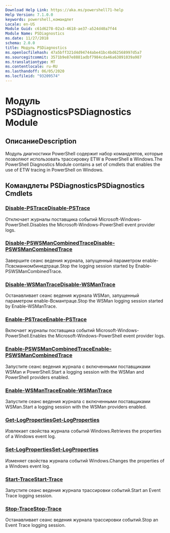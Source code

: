 ```yaml
---
Download Help Link: https://aka.ms/powershell71-help
Help Version: 7.1.0.0
keywords: powershell,командлет
Locale: en-US
Module Guid: c61d6278-02a3-4618-ae37-a524d40a7f44
Module Name: PSDiagnostics
ms.date: 11/27/2018
schema: 2.0.0
title: Модуль PSDiagnostics
ms.openlocfilehash: 47a5bff321d4d94744abe41bc4bd62568997d5a7
ms.sourcegitcommit: 3571b9e87e8881adbf7984cda46a63891039a987
ms.translationtype: MT
ms.contentlocale: ru-RU
ms.lasthandoff: 06/05/2020
ms.locfileid: "93209574"
---
```

# <span data-ttu-id="4ba99-103">Модуль PSDiagnostics</span><span class="sxs-lookup"><span data-stu-id="4ba99-103">PSDiagnostics Module</span></span>

## <span data-ttu-id="4ba99-104">Описание</span><span class="sxs-lookup"><span data-stu-id="4ba99-104">Description</span></span>

<span data-ttu-id="4ba99-105">Модуль диагностики PowerShell содержит набор командлетов, которые позволяют использовать трассировку ETW в PowerShell в Windows.</span><span class="sxs-lookup"><span data-stu-id="4ba99-105">The PowerShell Diagnostics Module contains a set of cmdlets that enables the use of ETW tracing in PowerShell on Windows.</span></span>

## <span data-ttu-id="4ba99-106">Командлеты PSDiagnostics</span><span class="sxs-lookup"><span data-stu-id="4ba99-106">PSDiagnostics Cmdlets</span></span>

### [<span data-ttu-id="4ba99-107">Disable-PSTrace</span><span class="sxs-lookup"><span data-stu-id="4ba99-107">Disable-PSTrace</span></span>](Disable-PSTrace.md)
<span data-ttu-id="4ba99-108">Отключает журналы поставщика событий Microsoft-Windows-PowerShell.</span><span class="sxs-lookup"><span data-stu-id="4ba99-108">Disables the Microsoft-Windows-PowerShell event provider logs.</span></span>

### [<span data-ttu-id="4ba99-109">Disable-PSWSManCombinedTrace</span><span class="sxs-lookup"><span data-stu-id="4ba99-109">Disable-PSWSManCombinedTrace</span></span>](Disable-PSWSManCombinedTrace.md)
<span data-ttu-id="4ba99-110">Завершите сеанс ведения журнала, запущенный параметром enable-Псвсманкомбинедтраце.</span><span class="sxs-lookup"><span data-stu-id="4ba99-110">Stop the logging session started by Enable-PSWSManCombinedTrace.</span></span>

### [<span data-ttu-id="4ba99-111">Disable-WSManTrace</span><span class="sxs-lookup"><span data-stu-id="4ba99-111">Disable-WSManTrace</span></span>](Disable-WSManTrace.md)
<span data-ttu-id="4ba99-112">Останавливает сеанс ведения журнала WSMan, запущенный параметром enable-Всмантраце.</span><span class="sxs-lookup"><span data-stu-id="4ba99-112">Stop the WSMan logging session started by Enable-WSManTrace.</span></span>

### [<span data-ttu-id="4ba99-113">Enable-PSTrace</span><span class="sxs-lookup"><span data-stu-id="4ba99-113">Enable-PSTrace</span></span>](Enable-PSTrace.md)
<span data-ttu-id="4ba99-114">Включает журналы поставщика событий Microsoft-Windows-PowerShell.</span><span class="sxs-lookup"><span data-stu-id="4ba99-114">Enables the Microsoft-Windows-PowerShell event provider logs.</span></span>

### [<span data-ttu-id="4ba99-115">Enable-PSWSManCombinedTrace</span><span class="sxs-lookup"><span data-stu-id="4ba99-115">Enable-PSWSManCombinedTrace</span></span>](Enable-PSWSManCombinedTrace.md)
<span data-ttu-id="4ba99-116">Запустите сеанс ведения журнала с включенными поставщиками WSMan и PowerShell.</span><span class="sxs-lookup"><span data-stu-id="4ba99-116">Start a logging session with the WSMan and PowerShell providers enabled.</span></span>

### [<span data-ttu-id="4ba99-117">Enable-WSManTrace</span><span class="sxs-lookup"><span data-stu-id="4ba99-117">Enable-WSManTrace</span></span>](Enable-WSManTrace.md)
<span data-ttu-id="4ba99-118">Запустите сеанс ведения журнала с включенными поставщиками WSMan.</span><span class="sxs-lookup"><span data-stu-id="4ba99-118">Start a logging session with the WSMan providers enabled.</span></span>

### [<span data-ttu-id="4ba99-119">Get-LogProperties</span><span class="sxs-lookup"><span data-stu-id="4ba99-119">Get-LogProperties</span></span>](Get-LogProperties.md)
<span data-ttu-id="4ba99-120">Извлекает свойства журнала событий Windows.</span><span class="sxs-lookup"><span data-stu-id="4ba99-120">Retrieves the properties of a Windows event log.</span></span>

### [<span data-ttu-id="4ba99-121">Set-LogProperties</span><span class="sxs-lookup"><span data-stu-id="4ba99-121">Set-LogProperties</span></span>](Set-LogProperties.md)
<span data-ttu-id="4ba99-122">Изменяет свойства журнала событий Windows.</span><span class="sxs-lookup"><span data-stu-id="4ba99-122">Changes the properties of a Windows event log.</span></span>

### [<span data-ttu-id="4ba99-123">Start-Trace</span><span class="sxs-lookup"><span data-stu-id="4ba99-123">Start-Trace</span></span>](Start-Trace.md)
<span data-ttu-id="4ba99-124">Запустите сеанс ведения журнала трассировки событий.</span><span class="sxs-lookup"><span data-stu-id="4ba99-124">Start an Event Trace logging session.</span></span>

### [<span data-ttu-id="4ba99-125">Stop-Trace</span><span class="sxs-lookup"><span data-stu-id="4ba99-125">Stop-Trace</span></span>](Stop-Trace.md)
<span data-ttu-id="4ba99-126">Останавливает сеанс ведения журнала трассировки событий.</span><span class="sxs-lookup"><span data-stu-id="4ba99-126">Stop an Event Trace logging session.</span></span>

